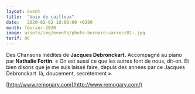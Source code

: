 ```yaml
---
layout: event
title:  "Voix de cailloux"
date:   2020-02-02 18:00:00 +0200
month: février-2020
image: assets/img/events/photo-bernard-carrecc81-.jpg
tarif: 8€
---
```


Des Chansons inédites de **Jacques Debronckart.** Accompagné au piano par **Nathalie Fortin**. « On est aussi ce que les autres font de nous, dit-on. Et bien disons que je me suis laissé faire, depuis des années par ce Jacques Debronckart  là, doucement, secrètement ».

[http://www.remogary.com](http://www.remogary.com/)
